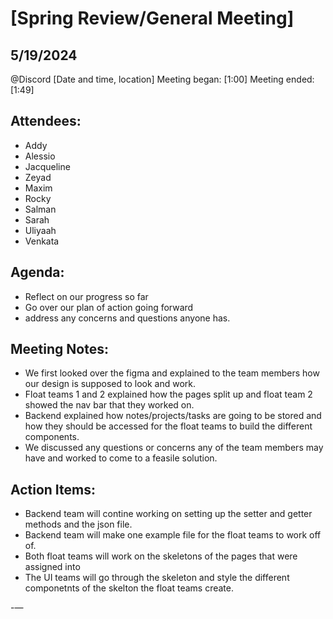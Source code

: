 
# [Spring Review/General Meeting]

## 5/19/2024 
@Discord 
[Date and time, location]
Meeting began: [1:00]
Meeting ended: [1:49]

## Attendees:
- Addy
- Alessio
- Jacqueline
- Zeyad
- Maxim
- Rocky
- Salman
- Sarah
- Uliyaah
- Venkata 

## Agenda:
- Reflect on our progress so far
- Go over our plan of action going forward
- address any concerns and questions anyone has. 

## Meeting Notes:
- We first looked over the figma and explained to the team members how our design is supposed to look and work.
- Float teams 1 and 2 explained how the pages split up and float team 2 showed the nav bar that they worked on.
- Backend explained how notes/projects/tasks are going to be stored and how they should be accessed for the float teams to build the different components.
- We discussed any questions or concerns any of the team members may have and worked to come to a feasile solution.

## Action Items:
- Backend team will contine working on setting up the setter and getter methods and the json file.
- Backend team will make one example file for the float teams to work off of. 
- Both float teams will work on the skeletons of the pages that were assigned into
- The UI teams will go through the skeleton and style the different componetnts of the skelton the float teams create. 

-—
